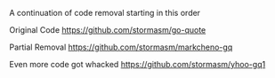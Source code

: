 
A continuation of code removal starting in this order

Original Code
https://github.com/stormasm/go-quote

Partial Removal
https://github.com/stormasm/markcheno-gq

Even more code got whacked
https://github.com/stormasm/yhoo-gq1

